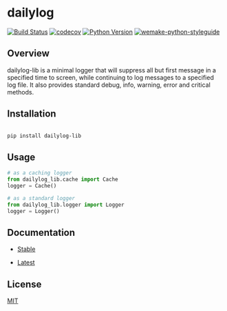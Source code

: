 # dailylog

[![Build Status](https://github.com/wtfo-guru/dailylog-lib/workflows/dailylog_lib/badge.svg)](https://github.com/wtfo-guru/dailylog-lib/actions?query=workflow%3Adailylog_lib)
[![codecov](https://codecov.io/gh/wtfo-guru/dailylog-lib/branch/main/graph/badge.svg)](https://codecov.io/gh/wtfo-guru/dailylog-lib)
[![Python Version](https://img.shields.io/pypi/pyversions/dailylog-lib.svg)](https://pypi.org/project/dailylog-lib/)
[![wemake-python-styleguide](https://img.shields.io/badge/style-wemake-000000.svg)](https://github.com/wemake-services/wemake-python-styleguide)

## Overview

dailylog-lib is a minimal logger that will suppress all but first message in a specified
time to screen, while continuing to log messages to a specified log file. It also
provides standard debug, info, warning, error and critical methods.

## Installation

```bash

pip install dailylog-lib

```

## Usage

```python
# as a caching logger
from dailylog_lib.cache import Cache
logger = Cache()

# as a standard logger
from dailylog_lib.logger import Logger
logger = Logger()
```

## Documentation

- [Stable](https://dailylog-lib.readthedocs.io/en/stable)

- [Latest](https://dailylog-lib.readthedocs.io/en/latest)

## License

[MIT](https://github.com/wtfo-guru/dailylog-lib/blob/main/LICENSE)
